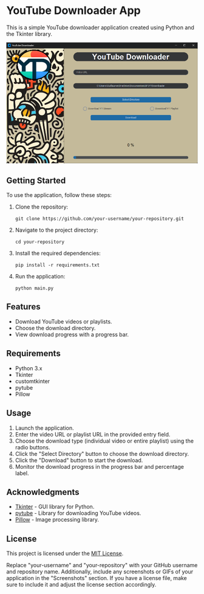 # YouTube Downloader App

This is a simple YouTube downloader application created using Python and the Tkinter library.

![YTD](images/Example_View.png)

## Getting Started

To use the application, follow these steps:

1. Clone the repository:

   ```
   git clone https://github.com/your-username/your-repository.git
   ```

2. Navigate to the project directory:

   ```
   cd your-repository
   ```

3. Install the required dependencies:

   ```
   pip install -r requirements.txt
   ```

4. Run the application:

   ```
   python main.py
   ```

## Features

- Download YouTube videos or playlists.
- Choose the download directory.
- View download progress with a progress bar.

## Requirements

- Python 3.x
- Tkinter
- customtkinter
- pytube
- Pillow

## Usage

1. Launch the application.
2. Enter the video URL or playlist URL in the provided entry field.
3. Choose the download type (individual video or entire playlist) using the radio buttons.
4. Click the "Select Directory" button to choose the download directory.
5. Click the "Download" button to start the download.
6. Monitor the download progress in the progress bar and percentage label.

## Acknowledgments

- [Tkinter](https://docs.python.org/3/library/tkinter.html) - GUI library for Python.
- [pytube](https://github.com/nficano/pytube) - Library for downloading YouTube videos.
- [Pillow](https://python-pillow.org/) - Image processing library.

## License

This project is licensed under the [MIT License](LICENSE).

Replace "your-username" and "your-repository" with your GitHub username and repository name. Additionally, include any screenshots or GIFs of your application in the "Screenshots" section. If you have a license file, make sure to include it and adjust the license section accordingly.